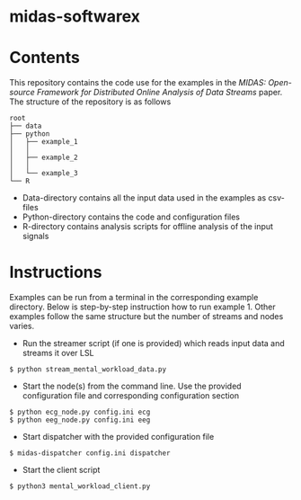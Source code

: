 # midas-softwarex

Contents
========
This repository contains the code use for the examples in the *MIDAS: Open-source Framework for Distributed Online
Analysis of Data Streams* paper. The structure of the repository is as follows

```
root
├── data
├── python
│   ├── example_1
│   │   
│   ├── example_2
│   │   
│   └── example_3
└── R

```
- Data-directory contains all the input data used in the examples as csv-files
- Python-directory contains the code and configuration files
- R-directory contains analysis scripts for offline analysis of the input signals

Instructions
============
Examples can be run from a terminal in the corresponding example directory. Below is step-by-step instruction how to run example 1. Other examples follow the same structure but the number of streams and nodes varies.

- Run the streamer script (if one is provided) which reads input data and streams it over LSL
```
$ python stream_mental_workload_data.py
```
- Start the node(s) from the command line. Use the provided configuration file and corresponding configuration section
```
$ python ecg_node.py config.ini ecg
$ python eeg_node.py config.ini eeg
```
- Start dispatcher with the provided configuration file
```
$ midas-dispatcher config.ini dispatcher
```
- Start the client script
```
$ python3 mental_workload_client.py
```
